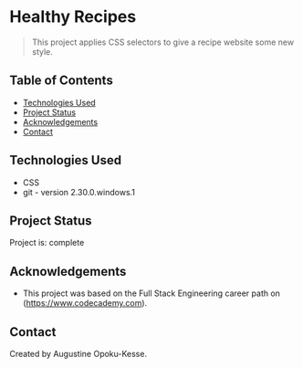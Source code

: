 # Healthy Recipes
> This project applies CSS selectors to give a recipe website some new style.

## Table of Contents
* [Technologies Used](#technologies-used)
* [Project Status](#project-status)
* [Acknowledgements](#acknowledgements)
* [Contact](#contact)


## Technologies Used
- CSS
- git - version 2.30.0.windows.1


## Project Status
Project is: complete


## Acknowledgements
- This project was based on the Full Stack Engineering career path on (https://www.codecademy.com).


## Contact
Created by Augustine Opoku-Kesse.
